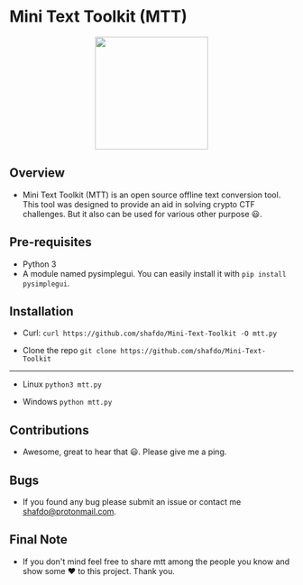 
# Mini Text Toolkit (MTT)

<p align="center">
<img src="https://camo.githubusercontent.com/26846cd581f609dcc7639efbe09b4a43fad5c8c7e335e82327f2d87b66832d49/68747470733a2f2f63646e322e69636f6e66696e6465722e636f6d2f646174612f69636f6e732f746f6f6c732d666c61742d762d312d667265652f3132382f746f6f6c626f785f2d3235362e706e67" width=200>
</p>

## Overview

* Mini Text Toolkit (MTT) is an open source offline text conversion tool. This tool was designed to provide an aid in solving crypto CTF challenges. But it also can be used for various other purpose 😃.

## Pre-requisites

* Python 3
* A module named pysimplegui. You can easily install it with `pip install pysimplegui`.

## Installation

* Curl:
`curl https://github.com/shafdo/Mini-Text-Toolkit -O mtt.py`

* Clone the repo
`git clone https://github.com/shafdo/Mini-Text-Toolkit`

___

* Linux
`python3 mtt.py`

* Windows
`python mtt.py`

## Contributions

* Awesome, great to hear that 😃. Please give me a ping.

## Bugs

* If you found any bug please submit an issue or contact me shafdo@protonmail.com.

## Final Note

* If you don't mind feel free to share mtt among the people you know and show some ❤️ to this project. Thank you.
